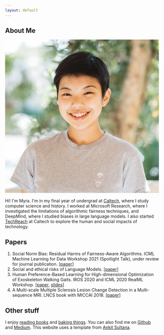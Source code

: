 ```yaml
---
layout: default
---
```


## About Me

<img class="profile-picture" src="imgs/me.jpg">

 Hi! I'm Myra. I'm in my final year of undergrad at [Caltech](https://cms.caltech.edu/news?keyword=Myra+Cheng), where I study computer science and history. I worked at Microsoft Research, where I investigated the limitations of algorithmic fairness techniques, and DeepMind, where I studied biases in large language models. I also started [TechReach](https://techreach.clubs.caltech.edu/) at Caltech to explore the human and social impacts of technology. 

## Papers

1. Social Norm Bias: Residual Harms of Fairness-Aware Algorithms. 
ICML Machine Learning for Data Workshop 2021 (Spotlight Talk), under review for journal publication. 
[[paper](https://arxiv.org/pdf/2108.11056.pdf)]
2. Social and ethical risks of Language Models. 
[[paper](https://dpmd.ai/llm-ethics)]
3. Human Preference-Based Learning for High-dimensional Optimization of Exoskeleton Walking Gaits. 
IROS 2020 and ICML 2020 RealML Workshop. 
[[paper](https://arxiv.org/pdf/2003.06495.pdf), [slides](https://realworldml.github.io/files/slides/17_RealML_LineCoSpar.pdf)]
4. A Multi-scale Multiple Sclerosis Lesion Change Detection in a Multi-sequence MRI. LNCS book with MICCAI 2018. 
[[paper](https://web.stanford.edu/group/rubinlab/pubs/Cheng-2018-AMulti-scaleMultipleSclerosis.pdf)]

## Other stuff
I enjoy [reading books](books) and [baking things](http://instagram.com/tarobun). You can also find me on [Github](https://github.com/myracheng) and [Medium](https://medium.com/@myracheng). This website uses a template from [Ankit Sultana](https://github.com/ankitsultana). 

<!-- <center><img style="max-height: 100px;" src="tontonsnail.gif"></center> -->

